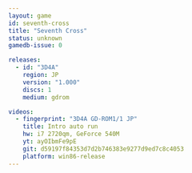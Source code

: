 ```yaml
---
layout: game
id: seventh-cross
title: "Seventh Cross"
status: unknown
gamedb-issue: 0

releases:
  - id: "3D4A"
    region: JP
    version: "1.000"
    discs: 1
    medium: gdrom

videos:
  - fingerprint: "3D4A GD-ROM1/1 JP"
    title: Intro auto run
    hw: i7 2720qm, GeForce 540M
    yt: ayOIbmFe9pE
    git: d59197f84353d7d2b746383e9277d9ed7c8c4053
    platform: win86-release
---
```

